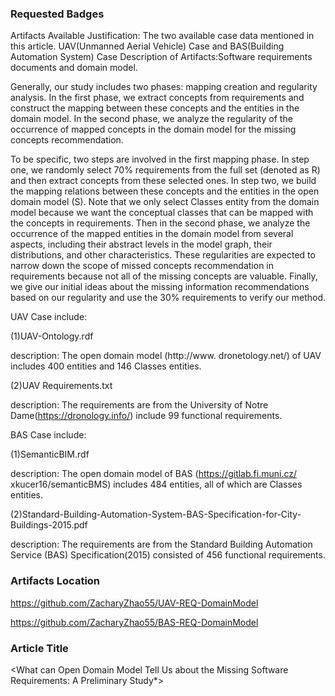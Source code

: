 ### Requested Badges

Artifacts Available
Justification: The two available case data mentioned in this article. UAV(Unmanned Aerial Vehicle) Case and BAS(Building Automation System) Case
Description of Artifacts:Software requirements documents and domain model.

Generally, our study includes two phases: mapping creation and regularity analysis. In the first phase, we extract concepts from requirements and construct the mapping between these concepts and the entities in the domain model. In the second phase, we analyze the regularity of the occurrence of mapped concepts in the domain model for the missing concepts recommendation.

To be specific, two steps are involved in the first mapping phase. In step one, we randomly select 70% requirements from the full set (denoted as R) and then extract concepts from these selected ones. In step two, we build the mapping relations between these concepts and the entities in the open domain model (S). Note that we only select Classes entity from the domain model because we want the conceptual classes that can be mapped with the concepts in requirements. Then in the second phase, we analyze the occurrence of the mapped entities in the domain model from several aspects, including their abstract levels in the model graph, their distributions, and other characteristics. These regularities are expected to narrow down the scope of missed concepts recommendation in requirements because not all of the missing concepts are valuable. Finally, we give our initial ideas about the missing information recommendations based on our regularity and use the 30\% requirements to verify our method.

UAV Case include:

  (1)UAV-Ontology.rdf
  
  description: The open domain model (http://www. dronetology.net/) of UAV includes 400 entities and 146 Classes entities. 
      
  (2)UAV Requirements.txt
  
  description: The requirements are from the University of Notre Dame(https://dronology.info/) include 99 functional requirements. 
      
BAS Case include:

  (1)SemanticBIM.rdf
  
  description: The open domain model of BAS (https://gitlab.fi.muni.cz/ xkucer16/semanticBMS) includes 484 entities, all of which are Classes entities.
      
  (2)Standard-Building-Automation-System-BAS-Specification-for-City-Buildings-2015.pdf
  
  description: The requirements are from the Standard Building Automation Service (BAS) Specification(2015) consisted of 456 functional requirements. 
      

### Artifacts Location

https://github.com/ZacharyZhao55/UAV-REQ-DomainModel

https://github.com/ZacharyZhao55/BAS-REQ-DomainModel

### Article Title

<What can Open Domain Model Tell Us about the Missing Software Requirements: A Preliminary Study*>


